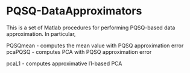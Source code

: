 # PQSQ-DataApproximators

This is a set of Matlab procedures for performing PQSQ-based data approximation.
In particular,

PQSQmean - computes the mean value with PQSQ approximation error 
pcaPQSQ - computes PCA with PQSQ approximation error 

pcaL1 - computes approximative l1-based PCA
